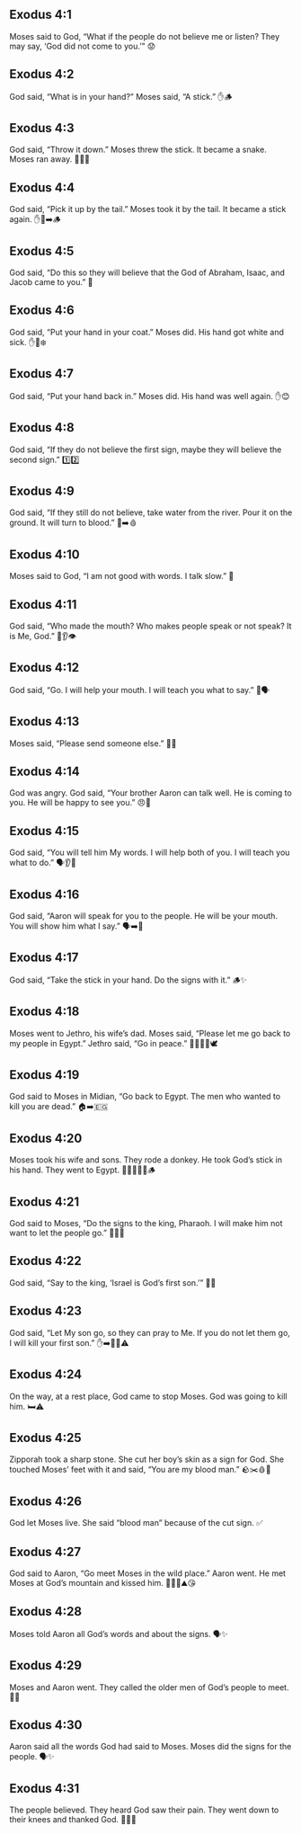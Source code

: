 ## Exodus 4:1
Moses said to God, “What if the people do not believe me or listen? They may say, ‘God did not come to you.’” 😟
## Exodus 4:2
God said, “What is in your hand?” Moses said, “A stick.” ✋🪵
## Exodus 4:3
God said, “Throw it down.” Moses threw the stick. It became a snake. Moses ran away. 🐍🏃‍♂️
## Exodus 4:4
God said, “Pick it up by the tail.” Moses took it by the tail. It became a stick again. ✋🐍➡️🪵
## Exodus 4:5
God said, “Do this so they will believe that the God of Abraham, Isaac, and Jacob came to you.” 🙏
## Exodus 4:6
God said, “Put your hand in your coat.” Moses did. His hand got white and sick. ✋🧥❄️
## Exodus 4:7
God said, “Put your hand back in.” Moses did. His hand was well again. ✋😊
## Exodus 4:8
God said, “If they do not believe the first sign, maybe they will believe the second sign.” 1️⃣2️⃣
## Exodus 4:9
God said, “If they still do not believe, take water from the river. Pour it on the ground. It will turn to blood.” 🌊➡️🩸
## Exodus 4:10
Moses said to God, “I am not good with words. I talk slow.” 😬
## Exodus 4:11
God said, “Who made the mouth? Who makes people speak or not speak? It is Me, God.” 👄👂👁️
## Exodus 4:12
God said, “Go. I will help your mouth. I will teach you what to say.” 🧠🗣️
## Exodus 4:13
Moses said, “Please send someone else.” 🙏🚫
## Exodus 4:14
God was angry. God said, “Your brother Aaron can talk well. He is coming to you. He will be happy to see you.” 😠🙂
## Exodus 4:15
God said, “You will tell him My words. I will help both of you. I will teach you what to do.” 🗣️👂📖
## Exodus 4:16
God said, “Aaron will speak for you to the people. He will be your mouth. You will show him what I say.” 🗣️➡️👥
## Exodus 4:17
God said, “Take the stick in your hand. Do the signs with it.” 🪵✨
## Exodus 4:18
Moses went to Jethro, his wife’s dad. Moses said, “Please let me go back to my people in Egypt.” Jethro said, “Go in peace.” 👨‍🦱👴🤝🕊️
## Exodus 4:19
God said to Moses in Midian, “Go back to Egypt. The men who wanted to kill you are dead.” 🏠➡️🇪🇬
## Exodus 4:20
Moses took his wife and sons. They rode a donkey. He took God’s stick in his hand. They went to Egypt. 👨‍👩‍👦‍👦🐴🪵
## Exodus 4:21
God said to Moses, “Do the signs to the king, Pharaoh. I will make him not want to let the people go.” 👑✨❌
## Exodus 4:22
God said, “Say to the king, ‘Israel is God’s first son.’” 👑👦
## Exodus 4:23
God said, “Let My son go, so they can pray to Me. If you do not let them go, I will kill your first son.” ✋➡️🙏❌⚠️
## Exodus 4:24
On the way, at a rest place, God came to stop Moses. God was going to kill him. 🛏️⚠️
## Exodus 4:25
Zipporah took a sharp stone. She cut her boy’s skin as a sign for God. She touched Moses’ feet with it and said, “You are my blood man.” 🪨✂️🩸👣
## Exodus 4:26
God let Moses live. She said “blood man” because of the cut sign. ✅
## Exodus 4:27
God said to Aaron, “Go meet Moses in the wild place.” Aaron went. He met Moses at God’s mountain and kissed him. 🧑‍🤝‍🧑⛰️😘
## Exodus 4:28
Moses told Aaron all God’s words and about the signs. 🗣️✨
## Exodus 4:29
Moses and Aaron went. They called the older men of God’s people to meet. 👴👥
## Exodus 4:30
Aaron said all the words God had said to Moses. Moses did the signs for the people. 🗣️✨
## Exodus 4:31
The people believed. They heard God saw their pain. They went down to their knees and thanked God. 🙌🙏😊
